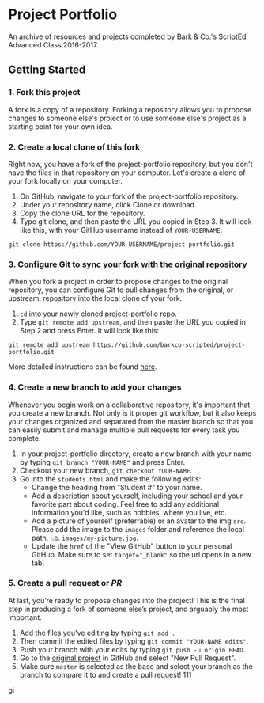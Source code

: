 # Project Portfolio
An archive of resources and projects completed by Bark &amp; Co.'s ScriptEd Advanced Class 2016-2017.

## Getting Started


### 1. Fork this project

A fork is a copy of a repository. Forking a repository allows you to propose changes to someone else's project or to use someone else's project as a starting point for your own idea.

### 2. Create a local clone of this fork

Right now, you have a fork of the project-portfolio repository, but you don't have the files in that repository on your computer. Let's create a clone of your fork locally on your computer.

1. On GitHub, navigate to your fork of the project-portfolio repository.
2. Under your repository name, click Clone or download.
3. Copy the clone URL for the repository.
4. Type git clone, and then paste the URL you copied in Step 3. It will look like this, with your GitHub username instead of `YOUR-USERNAME`:

```
git clone https://github.com/YOUR-USERNAME/project-portfolio.git
```

### 3. Configure Git to sync your fork with the original repository

When you fork a project in order to propose changes to the original repository, you can configure Git to pull changes from the original, or upstream, repository into the local clone of your fork.

1. `cd` into your newly cloned project-portfolio repo.
2. Type `git remote add upstream`, and then paste the URL you copied in Step 2 and press Enter. It will look like this:

```
git remote add upstream https://github.com/barkco-scripted/project-portfolio.git
```

More detailed instructions can be found [here](https://help.github.com/articles/fork-a-repo/).

### 4. Create a new branch to add your changes

Whenever you begin work on a collaborative repository, it's important that you create a new branch. Not only is it proper git workflow, but it also keeps your changes organized and separated from the master branch so that you can easily submit and manage multiple pull requests for every task you complete.

1. In your project-portfolio directory, create a new branch with your name by typing `git branch "YOUR-NAME"` and press Enter.
3. Checkout your new branch, `git checkout YOUR-NAME`.
2. Go into the `students.html` and make the following edits: 
	* Change the heading from "Student #" to your name. 
	* Add a description about yourself, including your school and your favorite part about coding. Feel free to add any additional information you'd like, such as hobbies, where you live, etc. 
	* Add a picture of yourself (preferrable) or an avatar to the img `src`. Please add the image to the `images` folder and reference the local path, i.e. `images/my-picture.jpg`.
	* Update the `href` of the "View GitHub" button to your personal GitHub. Make sure to set `target="_blank"` so the url opens in a new tab. 

### 5. Create a pull request or _PR_

At last, you’re ready to propose changes into the project! This is the final step in producing a fork of someone else’s project, and arguably the most important. 

1. Add the files you've editing by typing `git add .`
2. Then commit the edited files by typing `git commit "YOUR-NAME edits"`.
3. Push your branch with your edits by typing `git push -u origin HEAD`.
4. Go to the [original project](https://github.com/barkco-scripted/project-portfolio) in GitHub and select "New Pull Request". 
5. Make sure `master` is selected as the base and select your branch as the branch to compare it to and create a pull request! 111

gi